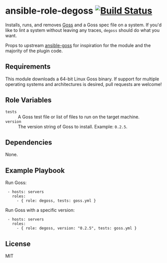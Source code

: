 ansible-role-degoss [![Build Status][img-build-status]][build-status]
=========

Installs, runs, and removes [Goss][goss] and a Goss spec file on a system. If you'd like to lint a system without
leaving any traces, `degoss` should do what you want.

Props to upstream [ansible-goss][ansible-goss] for inspiration for the module and the majority of the plugin code.

Requirements
------------

This module downloads a 64-bit Linux Goss binary. If support for multiple operating systems and architectures is
desired, pull requests are welcome!

Role Variables
--------------

<dl>
  <dt><code>tests</code></dt>
  <dd>A Goss test file or list of files to run on the target machine.</dd>
  <dt><code>version</code></dt>
  <dd>The version string of Goss to install. Example: <code>0.2.5</code>.</dd>
</dl>

Dependencies
------------

None.

Example Playbook
----------------

Run Goss:

```
 - hosts: servers
   roles:
     - { role: degoss, tests: goss.yml }
```

Run Goss with a specific version:

```
 - hosts: servers
   roles:
     - { role: degoss, version: "0.2.5", tests: goss.yml }
```

License
-------

MIT

 [ansible-goss]: https://github.com/indusbox/goss-ansible
 [build-status]: https://travis-ci.org/naftulikay/ansible-role-degoss
 [img-build-status]: https://travis-ci.org/naftulikay/ansible-role-degoss.svg?branch=master
 [goss]: https://goss.rocks
